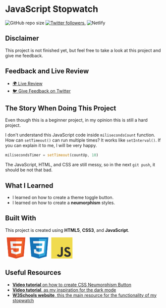 # JavaScript Stopwatch

<p align="left">
  <img alt="GitHub repo size" src="https://img.shields.io/github/repo-size/vanzasetia/stopwatch-js?style=for-the-badge">
  <a href="https://twitter.com/vanzasetia" target="_blank"><img src="https://img.shields.io/twitter/follow/vanzasetia?logo=twitter&style=for-the-badge" alt="Twitter followers." /></a>
  <img alt="Netlify" src="https://img.shields.io/netlify/?style=for-the-badge">
</p>

## Disclaimer

This project is not finished yet, but feel free to take a look at this
project and give me feedback.

## Feedback and Live Review

- [🌍 Live Review]()
- [🐦 Give Feedback on Twitter]()

## The Story When Doing This Project

Even though this is a beginner project, in my opinion this is still a
hard project.

I don't understand this JavaScript code inside `milisecondsCount`
function. How can `setTimeout()` can run multiple times? It works like
`setInterval()`. If you can explain it to me, I will be very happy.

```javascript
milisecondsTimer = setTimeout(countUp, 10)
```

The JavaScript, HTML, and CSS are still messy, so in the next
`git push`, it should be not that bad.

## What I Learned

- I learned on how to create a theme toggle button.
- I learned on how to create a **neumorphism** styles.

## Built With

This project is created using **HTML5**, **CSS3**, and **JavaScript**.

<p align="left">
  <img src="https://raw.githubusercontent.com/devicons/devicon/master/icons/html5/html5-original.svg" alt="" width="auto" height="70px">
  <img src="https://raw.githubusercontent.com/devicons/devicon/master/icons/css3/css3-original.svg" alt="" width="auto" height="70px">
  <img src="https://raw.githubusercontent.com/devicons/devicon/master/icons/javascript/javascript-original.svg" alt="" width="auto" height="70px">
</p>

## Useful Resources

- [**Video tutorial** on how to create CSS Neumorphism Button](https://youtu.be/rvFlpssSj2c)
- [**Video tutorial**, as my inspiration for the dark mode](https://youtu.be/uGx9J4zRf2U)
- [**W3Schools website**, this the main resource for the functionality of my stopwatch](https://www.w3schools.com/jsref/met_win_cleartimeout.asp)
